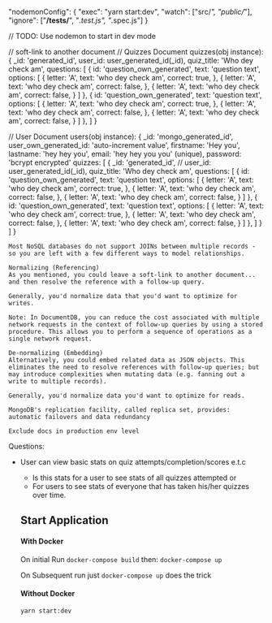 "nodemonConfig": { 
    "exec": "yarn start:dev",
    "watch": ["src/*", "public/*"],
    "ignore": ["**/__tests__/**", "*.test.js", "*.spec.js"]
}

// TODO: Use nodemon to start in dev mode

// soft-link to another document
// Quizzes Document
quizzes(obj instance): {
    _id: 'generated_id',
    user_id: user_generated_id(_id),
    quiz_title: 'Who dey check am',
    questions: [
        {
            id: 'question_own_generated',
            text: 'question text',
            options: [
                {
                    letter: 'A',
                    text: 'who dey check am',
                    correct: true,
                },
                {
                    letter: 'A',
                    text: 'who dey check am',
                    correct: false,
                },
                {
                    letter: 'A',
                    text: 'who dey check am',
                    correct: false,
                }
            ]
        },
        {
            id: 'question_own_generated',
            text: 'question text',
            options: [
                {
                    letter: 'A',
                    text: 'who dey check am',
                    correct: true,
                },
                {
                    letter: 'A',
                    text: 'who dey check am',
                    correct: false,
                },
                {
                    letter: 'A',
                    text: 'who dey check am',
                    correct: false,
                }
            ]
        },
    ]
}

// User Document
users(obj instance): {
    _id: 'mongo_generated_id',
    user_own_generated_id: 'auto-increment value',
    firstname: 'Hey you',
    lastname: 'hey hey you',
    email: 'hey hey you you' (unique),
    password: 'bcrypt encrypted'
    quizzes: [
        {
            _id: 'generated_id',
            // user_id: user_generated_id(_id),
            quiz_title: 'Who dey check am',
            questions: [
                {
                    id: 'question_own_generated',
                    text: 'question text',
                    options: [
                        {
                            letter: 'A',
                            text: 'who dey check am',
                            correct: true,
                        },
                        {
                            letter: 'A',
                            text: 'who dey check am',
                            correct: false,
                        },
                        {
                            letter: 'A',
                            text: 'who dey check am',
                            correct: false,
                        }
                    ]
                },
                {
                    id: 'question_own_generated',
                    text: 'question text',
                    options: [
                        {
                            letter: 'A',
                            text: 'who dey check am',
                            correct: true,
                        },
                        {
                            letter: 'A',
                            text: 'who dey check am',
                            correct: false,
                        },
                        {
                            letter: 'A',
                            text: 'who dey check am',
                            correct: false,
                        }
                    ]
                },
            ]
        }
    ]
}

```
Most NoSQL databases do not support JOINs between multiple records - so you are left with a few different ways to model relationships.

Normalizing (Referencing)
As you mentioned, you could leave a soft-link to another document... and then resolve the reference with a follow-up query.

Generally, you'd normalize data that you'd want to optimize for writes.

Note: In DocumentDB, you can reduce the cost associated with multiple network requests in the context of follow-up queries by using a stored procedure. This allows you to perform a sequence of operations as a single network request.

De-normalizing (Embedding)
Alternatively, you could embed related data as JSON objects. This eliminates the need to resolve references with follow-up queries; but may introduce complexities when mutating data (e.g. fanning out a write to multiple records).

Generally, you'd normalize data you'd want to optimize for reads.
```

```
MongoDB's replication facility, called replica set, provides: automatic failovers and data redundancy
```

```
Exclude docs in production env level
```

Questions:
- User can view basic stats on quiz attempts/completion/scores e.t.c
    - Is this stats for a user to see stats of all quizzes attempted or
    - For users to see stats of everyone that has taken his/her quizzes over time.

    ## Start Application
    #### With Docker
    On initial Run
    `docker-compose build`
    then: 
    `docker-compose up`

    On Subsequent run just `docker-compose up` does the trick

    #### Without Docker
    `yarn start:dev`